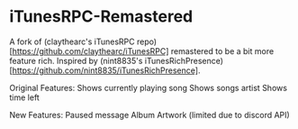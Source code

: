 # iTunesRPC-Remastered

A fork of (claythearc's iTunesRPC repo)[https://github.com/claythearc/iTunesRPC] remastered to be a bit more feature rich.
Inspired by (nint8835's iTunesRichPresence)[https://github.com/nint8835/iTunesRichPresence].

Original Features:
Shows currently playing song
Shows songs artist
Shows time left

New Features:
Paused message
Album Artwork (limited due to discord API)
